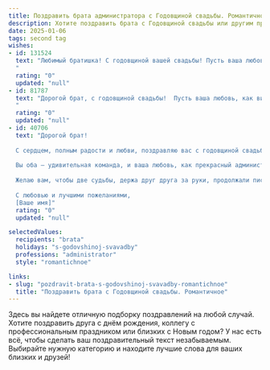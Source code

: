 ```yaml
---
title: Поздравить брата администратора с Годовщиной свадьбы. Романтичное
description: Хотите поздравить брата с Годовщиной свадьбы или другим праздником? Наш ИИ создаст незабываемое поздравление, а вы обязательно выделитесь среди других.  
date: 2025-01-06
tags: second tag
wishes:
- id: 131524
  text: "Любимый братишка! С годовщиной вашей свадьбы! Пусть ваша любовь, как крепкая скала, стоит перед любыми бурями, а ваша жизнь вместе будет наполнена нежностью, романтикой и безграничным счастьем.  Желаю вам, чтобы каждый день был полон новых открытий друг друга, а ваша семейная жизнь была яркой и незабываемой сказкой.  Пусть ваша любовь всегда освещает ваш путь, как маяк в ночной буре!  Счастья вам, дорогие!
  "
  rating: "0"
  updated: "null"
- id: 81787
  text: "Дорогой брат, с годовщиной свадьбы!  Пусть ваша любовь, как вино, с каждым годом становится только крепче и слаще. Желаю вам бесконечного счастья,  нежности и романтики!  Пусть ваша жизнь будет полна ярких красок,  а вы всегда останетесь самой красивой и любящей парой!
  "
  rating: "0"
  updated: "null"
- id: 40706
  text: "Дорогой брат!
  
  С сердцем, полным радости и любви, поздравляю вас с годовщиной свадьбы! Этот день — особенный, ведь именно сегодня вы отметили ещё один год, наполненный счастливыми моментами, совместными мечтами и глубоким чувством, которое связывает вас.
  
  Вы оба — удивительная команда, и ваша любовь, как прекрасный администратор, гармонично управляет каждым мгновением вашего совместного пути. Пусть в каждом дне вашей жизни звучит мелодия понимания и поддержки, пусть ваши сердца всегда бьются в унисон.
  
  Желаю вам, чтобы две судьбы, держа друг друга за руки, продолжали писать вашу удивительную историю, полную романтики и доверия. Пусть впереди ждут только яркие события и радостные открытия!
  
  С любовью и лучшими пожеланиями,
  [Ваше имя]"
  rating: "0"
  updated: "null"

selectedValues:
  recipients: "brata"
  holidays: "s-godovshinoj-svavadby"
  professions: "administrator"
  style: "romantichnoe"

links:
- slug: "pozdravit-brata-s-godovshinoj-svavadby-romantichnoe"
  title: "Поздравить брата с Годовщиной свадьбы. Романтичное"
---
```


Здесь вы найдете отличную подборку поздравлений на любой случай.
Хотите поздравить друга с днём рождения, коллегу с профессиональным праздником или близких с Новым годом? У нас есть всё, чтобы сделать ваш поздравительный текст незабываемым. Выбирайте нужную категорию и находите лучшие слова для ваших близких и друзей!
